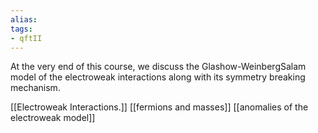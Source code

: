 ```yaml
---
alias:
tags:
- qftII
---
```

At the very end of this course, we discuss the Glashow-WeinbergSalam model of the electroweak interactions along with its symmetry breaking mechanism.

[[Electroweak Interactions.]]
[[fermions and masses]]
[[anomalies of the electroweak model]]